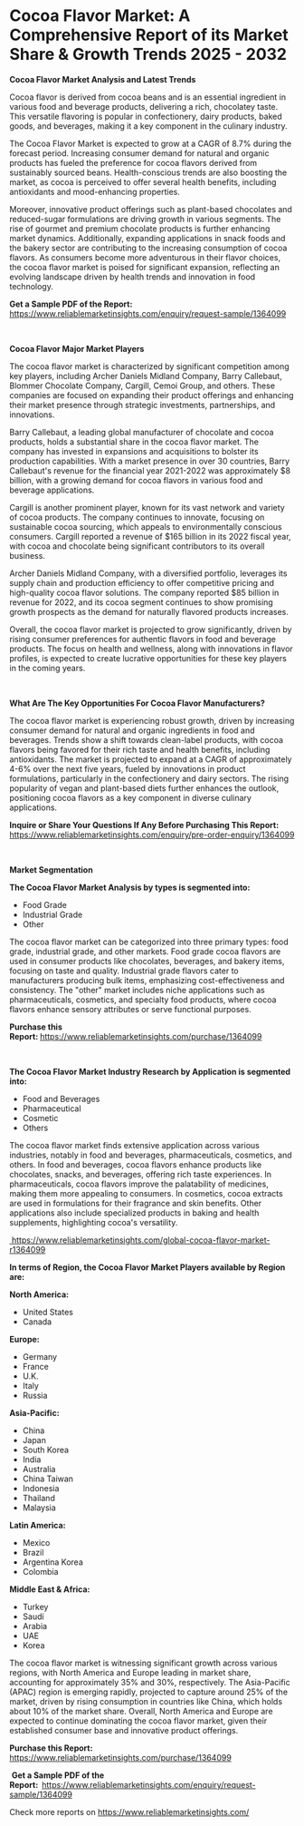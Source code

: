 <p><h1>Cocoa Flavor Market: A Comprehensive Report of its Market Share & Growth Trends 2025 - 2032</h1></p><p><strong>Cocoa Flavor Market Analysis and Latest Trends</strong></p>
<p><p>Cocoa flavor is derived from cocoa beans and is an essential ingredient in various food and beverage products, delivering a rich, chocolatey taste. This versatile flavoring is popular in confectionery, dairy products, baked goods, and beverages, making it a key component in the culinary industry.</p><p>The Cocoa Flavor Market is expected to grow at a CAGR of 8.7% during the forecast period. Increasing consumer demand for natural and organic products has fueled the preference for cocoa flavors derived from sustainably sourced beans. Health-conscious trends are also boosting the market, as cocoa is perceived to offer several health benefits, including antioxidants and mood-enhancing properties.</p><p>Moreover, innovative product offerings such as plant-based chocolates and reduced-sugar formulations are driving growth in various segments. The rise of gourmet and premium chocolate products is further enhancing market dynamics. Additionally, expanding applications in snack foods and the bakery sector are contributing to the increasing consumption of cocoa flavors. As consumers become more adventurous in their flavor choices, the cocoa flavor market is poised for significant expansion, reflecting an evolving landscape driven by health trends and innovation in food technology.</p></p>
<p><strong>Get a Sample PDF of the Report:&nbsp;</strong> <a href="https://www.reliablemarketinsights.com/enquiry/request-sample/1364099?utm_campaign=2292&utm_medium=2&utm_source=Github&utm_content=ia&utm_term=14022025&utm_id=cocoa-flavor">https://www.reliablemarketinsights.com/enquiry/request-sample/1364099</a></p>
<p>&nbsp;</p>
<p><strong>Cocoa Flavor Major Market Players</strong></p>
<p><p>The cocoa flavor market is characterized by significant competition among key players, including Archer Daniels Midland Company, Barry Callebaut, Blommer Chocolate Company, Cargill, Cemoi Group, and others. These companies are focused on expanding their product offerings and enhancing their market presence through strategic investments, partnerships, and innovations.</p><p>Barry Callebaut, a leading global manufacturer of chocolate and cocoa products, holds a substantial share in the cocoa flavor market. The company has invested in expansions and acquisitions to bolster its production capabilities. With a market presence in over 30 countries, Barry Callebaut's revenue for the financial year 2021-2022 was approximately $8 billion, with a growing demand for cocoa flavors in various food and beverage applications.</p><p>Cargill is another prominent player, known for its vast network and variety of cocoa products. The company continues to innovate, focusing on sustainable cocoa sourcing, which appeals to environmentally conscious consumers. Cargill reported a revenue of $165 billion in its 2022 fiscal year, with cocoa and chocolate being significant contributors to its overall business.</p><p>Archer Daniels Midland Company, with a diversified portfolio, leverages its supply chain and production efficiency to offer competitive pricing and high-quality cocoa flavor solutions. The company reported $85 billion in revenue for 2022, and its cocoa segment continues to show promising growth prospects as the demand for naturally flavored products increases.</p><p>Overall, the cocoa flavor market is projected to grow significantly, driven by rising consumer preferences for authentic flavors in food and beverage products. The focus on health and wellness, along with innovations in flavor profiles, is expected to create lucrative opportunities for these key players in the coming years.</p></p>
<p>&nbsp;</p>
<p><strong>What Are The Key Opportunities For Cocoa Flavor Manufacturers?</strong></p>
<p><p>The cocoa flavor market is experiencing robust growth, driven by increasing consumer demand for natural and organic ingredients in food and beverages. Trends show a shift towards clean-label products, with cocoa flavors being favored for their rich taste and health benefits, including antioxidants. The market is projected to expand at a CAGR of approximately 4-6% over the next five years, fueled by innovations in product formulations, particularly in the confectionery and dairy sectors. The rising popularity of vegan and plant-based diets further enhances the outlook, positioning cocoa flavors as a key component in diverse culinary applications.</p></p>
<p><strong>Inquire or Share Your Questions If Any Before Purchasing This Report:</strong> <a href="https://www.reliablemarketinsights.com/enquiry/pre-order-enquiry/1364099?utm_campaign=2292&utm_medium=2&utm_source=Github&utm_content=ia&utm_term=14022025&utm_id=cocoa-flavor">https://www.reliablemarketinsights.com/enquiry/pre-order-enquiry/1364099</a></p>
<p>&nbsp;</p>
<p><strong>Market Segmentation</strong></p>
<p><strong>The Cocoa Flavor Market Analysis by types is segmented into:</strong></p>
<p><ul><li>Food Grade</li><li>Industrial Grade</li><li>Other</li></ul></p>
<p><p>The cocoa flavor market can be categorized into three primary types: food grade, industrial grade, and other markets. Food grade cocoa flavors are used in consumer products like chocolates, beverages, and bakery items, focusing on taste and quality. Industrial grade flavors cater to manufacturers producing bulk items, emphasizing cost-effectiveness and consistency. The "other" market includes niche applications such as pharmaceuticals, cosmetics, and specialty food products, where cocoa flavors enhance sensory attributes or serve functional purposes.</p></p>
<p><strong>Purchase this Report:&nbsp;</strong><a href="https://www.reliablemarketinsights.com/purchase/1364099?utm_campaign=2292&utm_medium=2&utm_source=Github&utm_content=ia&utm_term=14022025&utm_id=cocoa-flavor">https://www.reliablemarketinsights.com/purchase/1364099</a></p>
<p>&nbsp;</p>
<p><strong>The Cocoa Flavor Market Industry Research by Application is segmented into:</strong></p>
<p><ul><li>Food and Beverages</li><li>Pharmaceutical</li><li>Cosmetic</li><li>Others</li></ul></p>
<p><p>The cocoa flavor market finds extensive application across various industries, notably in food and beverages, pharmaceuticals, cosmetics, and others. In food and beverages, cocoa flavors enhance products like chocolates, snacks, and beverages, offering rich taste experiences. In pharmaceuticals, cocoa flavors improve the palatability of medicines, making them more appealing to consumers. In cosmetics, cocoa extracts are used in formulations for their fragrance and skin benefits. Other applications also include specialized products in baking and health supplements, highlighting cocoa's versatility.</p></p>
<p><a href="https://www.reliablemarketinsights.com/global-cocoa-flavor-market-r1364099?utm_campaign=2292&utm_medium=2&utm_source=Github&utm_content=ia&utm_term=14022025&utm_id=cocoa-flavor">&nbsp;https://www.reliablemarketinsights.com/global-cocoa-flavor-market-r1364099</a></p>
<p><strong>In terms of Region, the Cocoa Flavor Market Players available by Region are:</strong></p>
<p>
    <p> <strong> North America: </strong>
        <ul>
            <li>United States</li>
            <li>Canada</li>
        </ul>
        </p> 
    <p> <strong> Europe: </strong>
        <ul>
            <li>Germany</li>
            <li>France</li>
            <li>U.K.</li>
            <li>Italy</li>
            <li>Russia</li>
        </ul>
        </p> 
    <p> <strong> Asia-Pacific: </strong>
        <ul>
            <li>China</li>
            <li>Japan</li>
            <li>South Korea</li>
            <li>India</li>
            <li>Australia</li>
            <li>China Taiwan</li>
            <li>Indonesia</li>
            <li>Thailand</li>
            <li>Malaysia</li>
        </ul>
        </p> 
    <p> <strong> Latin America: </strong>
        <ul>
            <li>Mexico</li>
            <li>Brazil</li>
            <li>Argentina Korea</li>
            <li>Colombia</li>
        </ul>
        </p> 
    <p> <strong> Middle East & Africa: </strong>
        <ul>
            <li>Turkey</li>
            <li>Saudi</li>
            <li>Arabia</li>
            <li>UAE</li>
            <li>Korea</li>
        </ul>
    </p>
    </p>
<p><p>The cocoa flavor market is witnessing significant growth across various regions, with North America and Europe leading in market share, accounting for approximately 35% and 30%, respectively. The Asia-Pacific (APAC) region is emerging rapidly, projected to capture around 25% of the market, driven by rising consumption in countries like China, which holds about 10% of the market share. Overall, North America and Europe are expected to continue dominating the cocoa flavor market, given their established consumer base and innovative product offerings.</p></p>
<p><strong>Purchase this Report: </strong><a href="https://www.reliablemarketinsights.com/purchase/1364099?utm_campaign=2292&utm_medium=2&utm_source=Github&utm_content=ia&utm_term=14022025&utm_id=cocoa-flavor">https://www.reliablemarketinsights.com/purchase/1364099</a></p>
<p>&nbsp;<strong>Get a Sample PDF of the Report:&nbsp;&nbsp;</strong><a href="https://www.reliablemarketinsights.com/enquiry/request-sample/1364099?utm_campaign=2292&utm_medium=2&utm_source=Github&utm_content=ia&utm_term=14022025&utm_id=cocoa-flavor">https://www.reliablemarketinsights.com/enquiry/request-sample/1364099</a></p>
<p><strong></strong></p>
<p>Check more reports on <a href="https://www.reliablemarketinsights.com/?utm_campaign=2292&utm_medium=2&utm_source=Github&utm_content=ia&utm_term=14022025&utm_id=cocoa-flavor">https://www.reliablemarketinsights.com/</a></p>